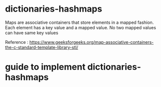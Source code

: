# dictionaries-hashmaps

Maps are associative containers that store elements in a mapped fashion. Each element has a key value
and a mapped value. No two mapped values can have same key values

Reference : https://www.geeksforgeeks.org/map-associative-containers-the-c-standard-template-library-stl/

# guide to implement dictionaries-hashmaps